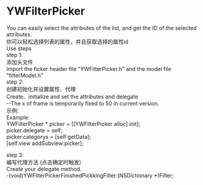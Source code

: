 # YWFilterPicker
You can easily select the attributes of the list, and get the ID of the selected attributes.  
你可以轻松选择列表的属性，并且获取选择的属性id  
Use steps  
step 1:  
 添加头文件  
 Import the ficker header file "YWFilterPicker.h" and the model file "filterModel.h"  
step 2:  
 创建初始化并设置属性、代理   
 Create、initialize and set the attributes and delegate   
 --The x of frame is temporarily fixed to 50 in current version.  
 示例:  
 Example:  
 YWFilterPicker * picker = [[YWFilterPicker alloc] init];  
 picker.delegate = self;  
 picker.categorys = [self getData];  
 [self.view addSubview:picker];  
 
step 3:  
 编写代理方法 (点击确定时触发)   
 Create your delegate method.  
 -(void)YWFilterPickerFinishedPickkingFilter:(NSDictionary *)Filter;  
  
